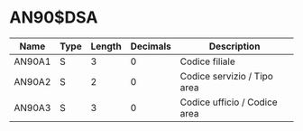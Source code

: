 # AN90$DSA

| Name   | Type | Length | Decimals | Description                  |
| ------ | ---- | ------ | -------- | ---------------------------- |
| AN90A1 | S    | 3      | 0        | Codice filiale               |
| AN90A2 | S    | 2      | 0        | Codice servizio / Tipo area  |
| AN90A3 | S    | 3      | 0        | Codice ufficio / Codice area |

